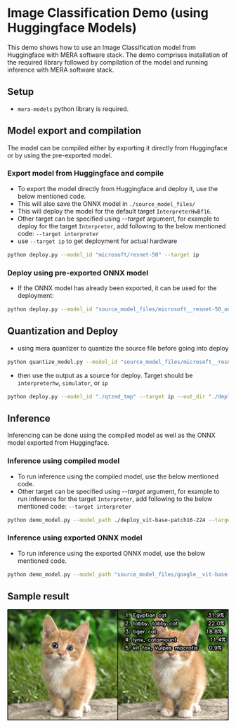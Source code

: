 # Image Classification Demo (using Huggingface Models)

This demo shows how to use an Image Classification model from Huggingface with MERA software stack. The demo comprises installation of the required library followed by compilation of the model and running inference with MERA software stack.

## Setup

* `mera-models` python library is required.

## Model export and compilation 
 
The model can be compiled either by exporting it directly from Huggingface or by using the pre-exported model.

### Export model from Huggingface and compile

* To export the model directly from Huggingface and deploy it, use the below mentioned code.
* This will also save the ONNX model in `./source_model_files/`
* This will deploy the model for the default target `InterpreterHwBf16`. 
* Other target can be specified using _--target_ argument, for example to deploy for the target `Interpreter`, add following to the below mentioned code: `--target interpreter`
* use `--target ip` to get deployment for actual hardware

``` bash
python deploy.py --model_id "microsoft/resnet-50" --target ip
```

### Deploy using pre-exported ONNX model

* If the ONNX model has already been exported, it can be used for the deployment:

``` bash
python deploy.py --model_id "source_model_files/microsoft__resnet-50_onnx"
```

## Quantization and Deploy

* using mera quantizer to quantize the source file before going into deploy

``` bash
python quantize_model.py --model_id "source_model_files/microsoft__resnet-50_onnx" --qtzed_path "./qtzed_tmp"
```

* then use the output as a source for deploy. Target should be `interpreterhw`, `simulator`, or `ip`

``` bash
python deploy.py --model_id "./qtzed_tmp" --target ip --out_dir "./deploy_resnet50"
```

## Inference

Inferencing can be done using the compiled model as well as the ONNX model exported from Huggingface.

### Inference using compiled model

* To run inference using the compiled model, use the below mentioned code.
* Other target can be specified using _--target_ argument, for example to run inference for the target `Interpreter`, add following to the below mentioned code: `--target interpreter`

``` bash
python demo_model.py --model_path ./deploy_vit-base-patch16-224 --target ip
```
### Inference using exported ONNX model

* To run inference using the exported ONNX model, use the below mentioned code.

``` bash
python demo_model.py --model_path "source_model_files/google__vit-base-patch16-224_onnx"
```

## Sample result

<img src="./data/input_output.png" alt="Sample input and output" width="1500"/>

